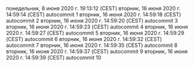 

понедельник,  8 июня 2020 г. 19:13:12 (CEST)
вторник, 16 июня 2020 г. 14:59:14 (CEST)
autocommit 1
вторник, 16 июня 2020 г. 14:59:18 (CEST)
autocommit 2
вторник, 16 июня 2020 г. 14:59:20 (CEST)
autocommit 3
вторник, 16 июня 2020 г. 14:59:23 (CEST)
autocommit 4
вторник, 16 июня 2020 г. 14:59:27 (CEST)
autocommit 5
вторник, 16 июня 2020 г. 14:59:29 (CEST)
autocommit 6
вторник, 16 июня 2020 г. 14:59:32 (CEST)
autocommit 7
вторник, 16 июня 2020 г. 14:59:35 (CEST)
autocommit 8
вторник, 16 июня 2020 г. 14:59:37 (CEST)
autocommit 9
вторник, 16 июня 2020 г. 14:59:39 (CEST)
autocommit 10
